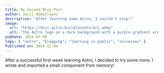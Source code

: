 ```yaml
---
title: My Second Blog Post
author: Jalil Abdullayev
description: "After learning some Astro, I couldn't stop!"
image:
  url: "https://docs.astro.build/assets/arc.webp"
  alt: "The Astro logo on a dark background with a purple gradient arc."
pubDate: 2022-07-08
tags: [ "astro", "blogging", "learning in public", "successes" ]
Published on: 2024-12-04
---
```


After a successful first week learning Astro, I decided to try some more. I wrote and imported a small component from
memory!